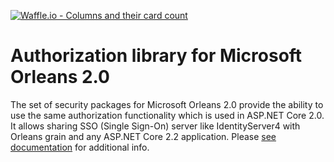 [![Waffle.io - Columns and their card count](https://badge.waffle.io/Async-Hub/Orleans.Security.svg?columns=all)](https://waffle.io/Async-Hub/Orleans.Security)

# Authorization library for Microsoft Orleans 2.0

The set of security packages for Microsoft Orleans 2.0 provide the ability to use the same authorization functionality which is used in ASP.NET Core 2.0. It allows sharing SSO (Single Sign-On) server like IdentityServer4 with Orleans grain and any ASP.NET Core 2.2 application. Please [see documentation](http://orlsec.asynchub.org/) for additional info.
